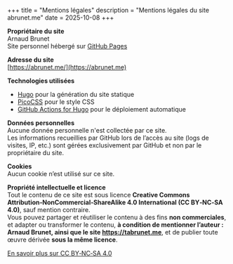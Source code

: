 +++
title = "Mentions légales"
description = "Mentions légales du site abrunet.me"
date = 2025-10-08
+++

**Propriétaire du site**  
Arnaud Brunet  
Site personnel hébergé sur [GitHub Pages](https://pages.github.com/)

**Adresse du site**  
[https://abrunet.me/](https://abrunet.me)

**Technologies utilisées**  
- [Hugo](https://gohugo.io/) pour la génération du site statique  
- [PicoCSS](https://picocss.com/) pour le style CSS 
- [GitHub Actions for Hugo](https://github.com/marketplace/actions/hugo-setup) pour le déploiement automatique

**Données personnelles**  
Aucune donnée personnelle n'est collectée par ce site.  
Les informations recueillies par GitHub lors de l’accès au site (logs de visites, IP, etc.) sont gérées exclusivement par GitHub et non par le propriétaire du site.

**Cookies**  
Aucun cookie n’est utilisé sur ce site.

**Propriété intellectuelle et licence**  
Tout le contenu de ce site est sous licence **Creative Commons Attribution‑NonCommercial‑ShareAlike 4.0 International (CC BY‑NC‑SA 4.0)**, sauf mention contraire.  
Vous pouvez partager et réutiliser le contenu à des fins **non commerciales**, et adapter ou transformer le contenu, **à condition de mentionner l’auteur : Arnaud Brunet, ainsi que le site https://tabrunet.me**, et de publier toute œuvre dérivée **sous la même licence**.

[En savoir plus sur CC BY‑NC‑SA 4.0](https://creativecommons.org/licenses/by-nc-sa/4.0/)

